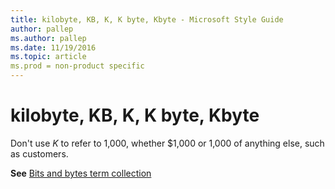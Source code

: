 ```yaml
---
title: kilobyte, KB, K, K byte, Kbyte - Microsoft Style Guide
author: pallep
ms.author: pallep
ms.date: 11/19/2016
ms.topic: article
ms.prod = non-product specific
---
```


# kilobyte, KB, K, K byte, Kbyte

Don't use *K* to refer to 1,000, whether $1,000 or 1,000 of anything else, such as customers. 

**See** [Bits and bytes term collection](/style-guide/a-z-word-list-term-collections/term-collections/bits-bytes-terms)
